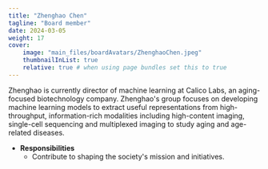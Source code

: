 ```yaml
---
title: "Zhenghao Chen"
tagline: "Board member"
date: 2024-03-05
weight: 17
cover:
    image: "main_files/boardAvatars/ZhenghaoChen.jpeg"
    thumbnailInList: true
    relative: true # when using page bundles set this to true
---
```

Zhenghao is currently director of machine learning at Calico Labs, an aging-focused biotechnology company. Zhenghao's group focuses on developing machine learning models to extract useful representations from high-throughput, information-rich modalities including high-content imaging, single-cell sequencing and multiplexed imaging to study aging and age-related diseases. 

- **Responsibilities**
  - Contribute to shaping the society's mission and initiatives.
